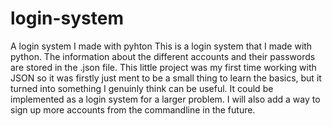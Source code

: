 # login-system
A login system I made with pyhton
This is a login system that I made with python. 
The information about the different accounts and their passwords are stored in the .json file. 
This little project was my first time working with JSON so it was firstly just ment to be a small thing to learn the basics, 
but it turned into something I genuinly think can be useful. 
It could be implemented as a login system for a larger problem. 
I will also add a way to sign up more accounts from the commandline in the future. 

